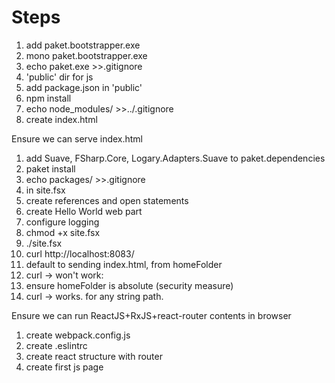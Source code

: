 # Steps

 1. add paket.bootstrapper.exe
 1. mono paket.bootstrapper.exe
 1. echo paket.exe >>.gitignore
 1. 'public' dir for js
 1. add package.json in 'public'
 1. npm install
 1. echo node_modules/ >>../.gitignore
 1. create index.html

Ensure we can serve index.html

 1. add Suave, FSharp.Core, Logary.Adapters.Suave to paket.dependencies
 1. paket install
 1. echo packages/ >>.gitignore
 1. in site.fsx
  1. create references and open statements
  1. create Hello World web part
  1. configure logging
 1. chmod +x site.fsx
 1. ./site.fsx
 1. curl http://localhost:8083/
 1. default to sending index.html, from homeFolder
 1. curl -> won't work:
 1. ensure homeFolder is absolute (security measure)
 1. curl -> works. for any string path.

Ensure we can run ReactJS+RxJS+react-router contents in browser

 1. create webpack.config.js
 1. create .eslintrc
 1. create react structure with router
 1. create first js page
